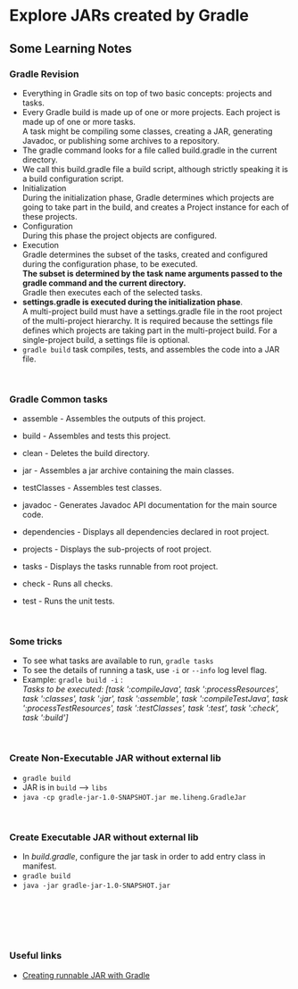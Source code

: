 #  Explore JARs created by Gradle


## Some Learning Notes ##

### Gradle Revision ###
* Everything in Gradle sits on top of two basic concepts: projects and tasks.
* Every Gradle build is made up of one or more projects. Each project is made up of one or more tasks.   
  A task might be compiling some classes, creating a JAR, generating Javadoc, or publishing some archives to a repository.
* The gradle command looks for a file called build.gradle in the current directory.
* We call this build.gradle file a build script, although strictly speaking it is a build configuration script. 
* Initialization  
  During the initialization phase, Gradle determines which projects are going to take part in the build, and creates a Project instance for each of these projects.
* Configuration  
  During this phase the project objects are configured. 
* Execution  
  Gradle determines the subset of the tasks, created and configured during the configuration phase, to be executed.   
  **The subset is determined by the task name arguments passed to the gradle command and the current directory.**   
  Gradle then executes each of the selected tasks.
* **settings.gradle is executed during the initialization phase**.   
  A multi-project build must have a settings.gradle file in the root project of the multi-project hierarchy. It is required because the settings file defines which projects are taking part in the multi-project build. 
  For a single-project build, a settings file is optional. 
* `gradle build` task compiles, tests, and assembles the code into a JAR file. 

&nbsp;

### Gradle Common tasks ###
* assemble - Assembles the outputs of this project.
* build - Assembles and tests this project.
* clean - Deletes the build directory.
* jar - Assembles a jar archive containing the main classes.
* testClasses - Assembles test classes.

* javadoc - Generates Javadoc API documentation for the main source code.

* dependencies - Displays all dependencies declared in root project.
* projects - Displays the sub-projects of root project.
* tasks - Displays the tasks runnable from root project.

* check - Runs all checks.
* test - Runs the unit tests.

&nbsp;

### Some tricks ###
* To see what tasks are available to run, `gradle tasks`
* To see the details of running a task, use `-i` or `--info` log level flag.
* Example: `gradle build -i` :  
  _Tasks to be executed: [task ':compileJava', task ':processResources', task ':classes', task ':jar', task ':assemble', task ':compileTestJava', task ':processTestResources', task ':testClasses', task ':test', task ':check', task ':build']_

&nbsp;

### Create Non-Executable JAR without external lib ###
* `gradle build`
* JAR is in `build`  -->  `libs`
* `java -cp gradle-jar-1.0-SNAPSHOT.jar me.liheng.GradleJar`

&nbsp;

### Create Executable JAR without external lib ###
* In _build.gradle_, configure the jar task in order to add entry class in manifest. 
* `gradle build`
* `java -jar gradle-jar-1.0-SNAPSHOT.jar` 

&nbsp;


&nbsp;
----
### Useful links ###
* [Creating runnable JAR with Gradle](https://stackoverflow.com/questions/21721119/creating-runnable-jar-with-gradle)
